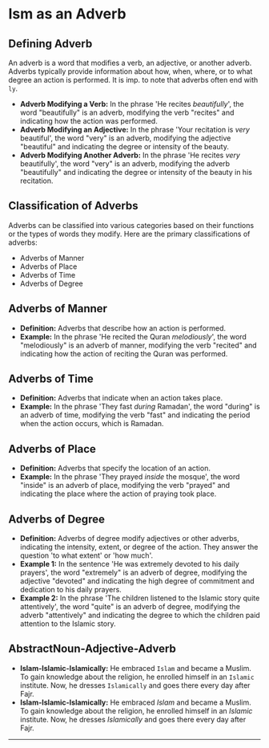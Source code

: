 # Ism as an Adverb

## Defining Adverb
An adverb is a word that modifies a verb, an adjective, or another adverb. Adverbs typically provide information about how, when, where, or to what degree an action is performed. It is imp. to note that adverbs often end with `ly`.
- **Adverb Modifying a Verb:** In the phrase 'He recites *beautifully*', the word "beautifully" is an adverb, modifying the verb "recites" and indicating how the action was performed.
- **Adverb Modifying an Adjective:** In the phrase 'Your recitation is *very* beautiful', the word "very" is an adverb, modifying the adjective "beautiful" and indicating the degree or intensity of the beauty.
- **Adverb Modifying Another Adverb:** In the phrase 'He recites *very* beautifully', the word "very" is an adverb, modifying the adverb "beautifully" and indicating the degree or intensity of the beauty in his recitation.

## Classification of Adverbs
Adverbs can be classified into various categories based on their functions or the types of words they modify. Here are the primary classifications of adverbs:
- Adverbs of Manner
- Adverbs of Place
- Adverbs of Time
- Adverbs of Degree

## Adverbs of Manner
- **Definition:** Adverbs that describe how an action is performed.
- **Example:** In the phrase 'He recited the Quran *melodiously*', the word "melodiously" is an adverb of manner, modifying the verb "recited" and indicating how the action of reciting the Quran was performed.

## Adverbs of Time
- **Definition:** Adverbs that indicate when an action takes place.
- **Example:** In the phrase 'They fast *during* Ramadan', the word "during" is an adverb of time, modifying the verb "fast" and indicating the period when the action occurs, which is Ramadan.

## Adverbs of Place
- **Definition:** Adverbs that specify the location of an action.
- **Example:** In the phrase 'They prayed *inside* the mosque', the word "inside" is an adverb of place, modifying the verb "prayed" and indicating the place where the action of praying took place.

## Adverbs of Degree
- **Definition:** Adverbs of degree modify adjectives or other adverbs, indicating the intensity, extent, or degree of the action. They answer the question 'to what extent' or 'how much'.
- **Example 1:** In the sentence 'He was extremely devoted to his daily prayers', the word "extremely" is an adverb of degree, modifying the adjective "devoted" and indicating the high degree of commitment and dedication to his daily prayers.
- **Example 2:** In the phrase 'The children listened to the Islamic story quite attentively', the word "quite" is an adverb of degree, modifying the adverb "attentively" and indicating the degree to which the children paid attention to the Islamic story.

## AbstractNoun-Adjective-Adverb
- **Islam-Islamic-Islamically:** He embraced `Islam` and became a Muslim. To gain knowledge about the religion, he enrolled himself in an `Islamic` institute. Now, he dresses `Islamically` and goes there every day after Fajr.
- **Islam-Islamic-Islamically:** He embraced *Islam* and became a Muslim. To gain knowledge about the religion, he enrolled himself in an *Islamic* institute. Now, he dresses *Islamically* and goes there every day after Fajr.

---

